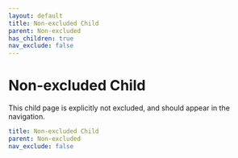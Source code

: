 ```yaml
---
layout: default
title: Non-excluded Child
parent: Non-excluded
has_children: true
nav_exclude: false
---
```

# Non-excluded Child

This child page is explicitly not excluded, and should appear in the navigation.

```yaml
title: Non-excluded Child
parent: Non-excluded
nav_exclude: false
```

